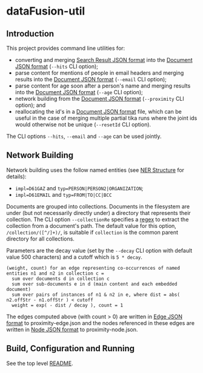 # dataFusion-util

## Introduction
This project provides command line utilities for:
- converting and merging [Search Result JSON format](../dataFusion-common#search-result-json-format) into the [Document JSON format](../dataFusion-common#document-json-format) (`--hits` CLI option);
- parse content for mentions of people in email headers and merging results into the [Document JSON format](../dataFusion-common#document-json-format) (`--email` CLI option);
- parse content for age soon after a person's name and merging results into the [Document JSON format](../dataFusion-common#document-json-format) (`--age` CLI option);
- network building from the [Document JSON format](../dataFusion-common#document-json-format) (`--proximity` CLI option); and
- reallocating the id's in a [Document JSON format](../dataFusion-common#document-json-format) file, which can be useful in the case of merging multiple partial tika runs where the joint ids would otherwise not be unique (`--resetId` CLI option). 

The CLI options `--hits`, `--email` and `--age` can be used jointly.

## Network Building
Network building uses the follow named entities (see [NER Structure](../dataFusion-common#ner-structure) for details):
- `impl=D61GAZ` and `typ=PERSON|PERSON2|ORGANIZATION`;
- `impl=D61EMAIL` and `typ=FROM|TO|CC|BCC`

Documents are grouped into collections.
Documents in the filesystem are under (but not necessarily directly under) a directory that represents their collection.
The CLI option `--collectionRe` specifies a [regex](https://en.wikipedia.org/wiki/Regular_expression) to extract the collection from a document's path.
The default value for this option, `/collection/([^/]+)/`, is suitable if `collection` is the common parent directory for all collections.  

Parameters are the decay value (set by the `--decay` CLI option with default value 500 characters) and a cutoff which is `5 * decay`.

    (weight, count) for an edge representing co-occurrences of named entities n1 and n2 in collection c =
      sum over documents d in collection c
      sum over sub-documents e in d (main content and each embedded document)
      sum over pairs of instances of n1 & n2 in e, where dist = abs( n2.offStr - n1.offStr ) < cutoff
      weight = exp( - dist / decay ), count = 1
      
The edges computed above (with count > 0) are written in [Edge JSON format](../dataFusion-common#node-and-edge-json-formats) to proximity-edge.json and the nodes referenced in these edges are written in [Node JSON format](../dataFusion-common#node-and-edge-json-formats) to proximity-node.json.

## Build, Configuration and Running

See the top level [README](../README.md).
